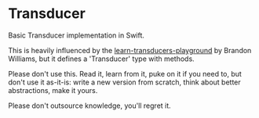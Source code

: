 # Transducer
Basic Transducer implementation in Swift.

This is heavily influenced by the [learn-transducers-playground](https://github.com/mbrandonw/learn-transducers-playground) by Brandon Williams, but it defines a 'Transducer' type with methods.

Please don't use this. Read it, learn from it, puke on it if you need to, but don't use it as-it-is: write a new version from scratch, think about better abstractions, make it yours.

Please don't outsource knowledge, you'll regret it.
